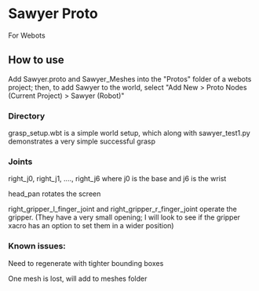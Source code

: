 # Sawyer Proto
For Webots

## How to use
Add Sawyer.proto and Sawyer_Meshes into the "Protos" folder of a webots project; then, to add Sawyer to the world, select "Add New > Proto Nodes (Current Project) > Sawyer (Robot)"

### Directory
grasp_setup.wbt is a simple world setup, which along with sawyer_test1.py demonstrates a very simple successful grasp

### Joints 
right_j0, right_j1, ...., right_j6 where j0 is the base and j6 is the wrist

head_pan rotates the screen

right_gripper_l_finger_joint and right_gripper_r_finger_joint operate the gripper. (They have a very small opening; I will look to see if the gripper xacro has an option to set them in a wider position)

### Known issues:
Need to regenerate with tighter bounding boxes

One mesh is lost, will add to meshes folder
